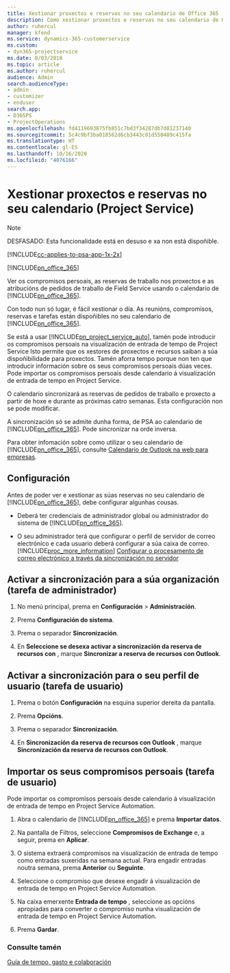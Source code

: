 ```yaml
---
title: Xestionar proxectos e reservas no seu calendario de Office 365
description: Como xestionar proxectos e reservas no seu calendario de Office 365
author: ruhercul
manager: kfend
ms.service: dynamics-365-customerservice
ms.custom:
- dyn365-projectservice
ms.date: 8/03/2018
ms.topic: article
ms.author: ruhercul
audience: Admin
search.audienceType:
- admin
- customizer
- enduser
search.app:
- D365PS
- ProjectOperations
ms.openlocfilehash: fd4119693875fb851c7bd3f34287db7d81237140
ms.sourcegitcommit: 5c4c9bf3ba018562d6cb3443c01d550489c415fa
ms.translationtype: HT
ms.contentlocale: gl-ES
ms.lasthandoff: 10/16/2020
ms.locfileid: "4076166"
---
```

# <a name="manage-projects-and-bookings-in-your-calendar-project-service"></a>Xestionar proxectos e reservas no seu calendario (Project Service)

> [!Note]
> DESFASADO: Esta funcionalidade está en desuso e xa non está dispoñible.

[!INCLUDE[cc-applies-to-psa-app-1x-2x](../includes/cc-applies-to-psa-app-1x-2x.md)]

[!INCLUDE[pn_office_365](../includes/pn-office-365.md)] 

Ver os compromisos persoais, as reservas de traballo nos proxectos e as atribucións de pedidos de traballo de Field Service usando o calendario de [!INCLUDE[pn_office_365](../includes/pn-office-365.md)].  
  
 Con todo nun só lugar, é fácil xestionar o día. As reunións, compromisos, reservas e tarefas están dispoñibles no seu calendario de [!INCLUDE[pn_office_365](../includes/pn-office-365.md)].  
  
 Se está a usar [!INCLUDE[pn_project_service_auto](../includes/pn-project-service-auto.md)], tamén pode introducir os compromisos persoais na visualización de entrada de tempo de Project Service Isto permite que os xestores de proxectos e recursos saiban a súa dispoñibilidade para proxectos. Tamén aforra tempo porque non ten que introducir información sobre os seus compromisos persoais dúas veces. Pode importar os compromisos persoais desde calendario á visualización de entrada de tempo en Project Service.  
  
 O calendario sincronizará as reservas de pedidos de traballo e proxecto a partir de hoxe e durante as próximas catro semanas. Esta configuración non se pode modificar.  
  
 A sincronización só se admite dunha forma, de PSA ao calendario de [!INCLUDE[pn_office_365](../includes/pn-office-365.md)]. Pode sincronizar na orde inversa. 
  
 Para obter infomación sobre como utilizar o seu calendario de [!INCLUDE[pn_office_365](../includes/pn-office-365.md)], consulte [Calendario de Outlook na web para empresas](https://support.office.com/article/Calendar-in-Outlook-on-the-web-for-business-5219c457-d1fe-4c2f-9032-1a816b88e936).  
  
## <a name="setup"></a>Configuración  
 Antes de poder ver e xestionar as súas reservas no seu calendario de [!INCLUDE[pn_office_365](../includes/pn-office-365.md)], debe configurar algunhas cousas.  
  
- Deberá ter credenciais de administrador global ou administrador do sistema de [!INCLUDE[pn_office_365](../includes/pn-office-365.md)].  
  
- O seu administrador terá que configurar o perfil de servidor de correo electrónico e cada usuario deberá configurar a súa caixa de correo. [!INCLUDE[proc_more_information](../includes/proc-more-information.md)] [Configurar o procesamento de correo electrónico a través da sincronización no servidor](https://docs.microsoft.com/dynamics365/customerengagement/on-premises/admin/set-up-server-side-synchronization-of-email-appointments-contacts-and-tasks)  
  
## <a name="turn-on-synchronization-for-your-organization-admin-task"></a>Activar a sincronización para a súa organización (tarefa de administrador)  
  
1.  No menú principal, prema en **Configuración** > **Administración**.  
  
2.  Prema **Configuración do sistema**.  
  
3.  Prema o separador **Sincronización**.  
  
4.  En **Seleccione se desexa activar a sincronización da reserva de recursos con** , marque **Sincronizar a reserva de recursos con Outlook**.  
  
## <a name="turn-on-synchronization-for-your-user-profile-user-task"></a>Activar a sincronización para o seu perfil de usuario (tarefa de usuario)  
  
1.  Prema o botón **Configuración**  na esquina superior dereita da pantalla.  
  
2.  Prema **Opcións**.  
  
3.  Prema o separador **Sincronización**.  
  
4.  En **Sincronización da reserva de recursos con Outlook** , marque **Sincronización da reserva de recursos con Outlook**.  
  
## <a name="import-your-personal-appointments-user-task"></a>Importar os seus compromisos persoais (tarefa de usuario)  
 Pode importar os compromisos persoais desde calendario á visualización de entrada de tempo en Project Service Automation.  
  
1. Abra o calendario de [!INCLUDE[pn_office_365](../includes/pn-office-365.md)] e prema **Importar datos**.  
  
2. Na pantalla de Filtros, seleccione **Compromisos de Exchange** e, a seguir, prema en **Aplicar**.  
  
3. O sistema extraerá compromisos na visualización de entrada de tempo como entradas suxeridas na semana actual. Para engadir entradas noutra semana, prema **Anterior** ou **Seguinte**.  
  
4. Seleccione o compromiso que desexe engadir á visualización de entrada de tempo en Project Service Automation.  
  
5. Na caixa emerxente **Entrada de tempo** , seleccione as opcións apropiadas para converter o compromiso nunha visualización de entrada de tempo en Project Service Automation.  
  
6. Prema **Gardar**.  
  
### <a name="see-also"></a>Consulte tamén  
 [Guía de tempo, gasto e colaboración](../psa/time-expense-collaboration-guide.md)

